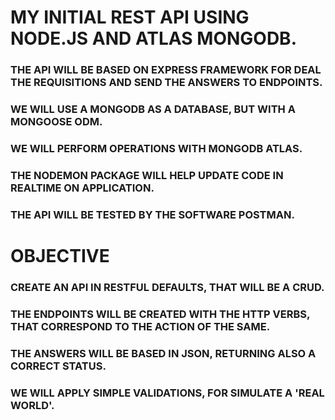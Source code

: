 # MY INITIAL REST API USING NODE.JS AND ATLAS MONGODB.

### THE API WILL BE BASED ON EXPRESS FRAMEWORK FOR DEAL THE REQUISITIONS AND SEND THE ANSWERS TO ENDPOINTS.

### WE WILL USE A MONGODB AS A DATABASE, BUT WITH A MONGOOSE ODM.

### WE WILL PERFORM OPERATIONS WITH MONGODB ATLAS.

### THE NODEMON PACKAGE WILL HELP UPDATE CODE IN REALTIME ON APPLICATION.

### THE API WILL BE TESTED BY THE SOFTWARE POSTMAN.

# OBJECTIVE

### CREATE AN API IN RESTFUL DEFAULTS, THAT WILL BE A CRUD.

### THE ENDPOINTS WILL BE CREATED WITH THE HTTP VERBS, THAT CORRESPOND TO THE ACTION OF THE SAME.

### THE ANSWERS WILL BE BASED IN JSON, RETURNING ALSO A CORRECT STATUS.

### WE WILL APPLY SIMPLE VALIDATIONS, FOR SIMULATE A 'REAL WORLD'.
